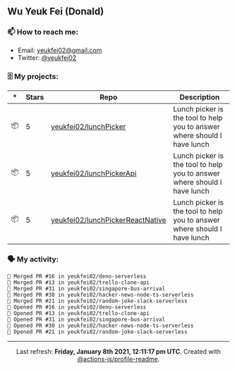 ## Wu Yeuk Fei (Donald)

### 📫 How to reach me:

- Email: [yeukfei02@gmail.com](yeukfei02@gmail.com)
- Twitter: [@yeukfei02](https://twitter.com/yeukfei02)

### 🗄 My projects:

|*|Stars|Repo|Description|
|---|---|---|---|
| 📦 | 5 | [yeukfei02/lunchPicker](https://github.com/yeukfei02/lunchPicker) | Lunch picker is the tool to help you to answer where should I have lunch |
| 📦 | 5 | [yeukfei02/lunchPickerApi](https://github.com/yeukfei02/lunchPickerApi) | Lunch picker is the tool to help you to answer where should I have lunch |
| 📦 | 5 | [yeukfei02/lunchPickerReactNative](https://github.com/yeukfei02/lunchPickerReactNative) | Lunch picker is the tool to help you to answer where should I have lunch |

### 🗣 My activity:

```
🎉 Merged PR #16 in yeukfei02/deno-serverless
🎉 Merged PR #13 in yeukfei02/trello-clone-api
🎉 Merged PR #31 in yeukfei02/singapore-bus-arrival
🎉 Merged PR #30 in yeukfei02/hacker-news-node-ts-serverless
🎉 Merged PR #21 in yeukfei02/random-joke-slack-serverless
💪 Opened PR #16 in yeukfei02/deno-serverless
💪 Opened PR #13 in yeukfei02/trello-clone-api
💪 Opened PR #31 in yeukfei02/singapore-bus-arrival
💪 Opened PR #30 in yeukfei02/hacker-news-node-ts-serverless
💪 Opened PR #21 in yeukfei02/random-joke-slack-serverless
```

<!-- <img src="https://github-readme-stats.vercel.app/api?username=yeukfei02&show_icons=true&count_private=true&theme=radical" />

<img src="https://github-readme-stats.vercel.app/api/top-langs/?username=yeukfei02&theme=radical" /> -->

---

<p align="center">Last refresh: <b>Friday, January 8th 2021, 12:11:17 pm UTC</b>. Created with <a href=https://github.com/marketplace/actions/profile-readme>@actions-js/profile-readme</a>.</p>
